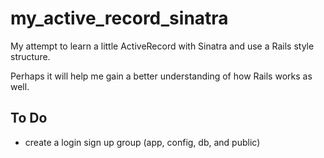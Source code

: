 # my_active_record_sinatra
My attempt to learn a little ActiveRecord with Sinatra and use a Rails style structure.

Perhaps it will help me gain a better understanding of how Rails works as well.

## To Do

* create a login sign up group (app, config, db, and public)
